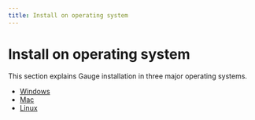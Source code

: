 ```yaml
---
title: Install on operating system
---
```


# Install on operating system

This section explains Gauge installation in three major operating systems.

* [Windows](./install_on_windows.md)
* [Mac](./install_on_mac.md)
* [Linux](./install_on_linux.md)
